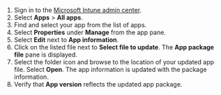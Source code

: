
1. Sign in to the [Microsoft Intune admin center](https://go.microsoft.com/fwlink/?linkid=2109431).
2. Select **Apps** > **All apps**.
3. Find and select your app from the list of apps.  
4. Select **Properties** under **Manage** from the app pane.
5. Select **Edit** next to **App information**.  
6. Click on the listed file next to **Select file to update**. The **App package file** pane is displayed.
7. Select the folder icon and browse to the location of your updated app file. Select **Open**. The app information is updated with the package information.  
8. Verify that **App version** reflects the updated app package.